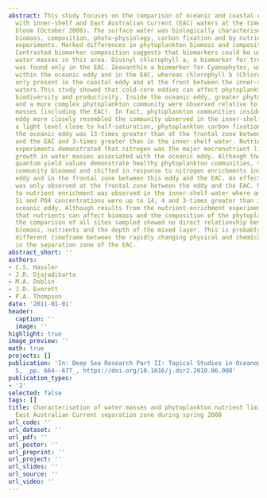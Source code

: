 ```yaml
---
abstract: This study focuses on the comparison of oceanic and coastal cold-core eddies
  with inner-shelf and East Australian Current (EAC) waters at the time of the spring
  bloom (October 2008). The surface water was biologically characterised by the phytoplankton
  biomass, composition, photo-physiology, carbon fixation and by nutrient-enrichment
  experiments. Marked differences in phytoplankton biomass and composition were observed.
  Contrasted biomarker composition suggests that biomarkers could be used to track
  water masses in this area. Divinyl chlorophyll a, a biomarker for tropical Prochlorophytes,
  was found only in the EAC. Zeaxanthin a biomarker for Cyanophytes, was found only
  within the oceanic eddy and in the EAC, whereas chlorophyll b (Chlorophytes) was
  only present in the coastal eddy and at the front between the inner-shelf and EAC
  waters.This study showed that cold-core eddies can affect phytoplankton, biomass,
  biodiversity and productivity. Inside the oceanic eddy, greater phytoplankton biomass
  and a more complex phytoplankton community were observed relative to adjacent water
  masses (including the EAC). In fact, phytoplankton communities inside the oceanic
  eddy more closely resembled the community observed in the inner-shelf waters. At
  a light level close to half-saturation, phytoplankton carbon fixation (gCd−1) in
  the oceanic eddy was 13-times greater than at the frontal zone between the eddy
  and the EAC and 3-times greater than in the inner-shelf water. Nutrient-enrichment
  experiments demonstrated that nitrogen was the major macronutrient limiting phytoplankton
  growth in water masses associated with the oceanic eddy. Although the effective
  quantum yield values demonstrate healthy phytoplankton communities, the phytoplankton
  community bloomed and shifted in response to nitrogen enrichments inside the oceanic
  eddy and in the frontal zone between this eddy and the EAC. An effect of Si enrichment
  was only observed at the frontal zone between the eddy and the EAC. No response
  to nutrient enrichment was observed in the inner-shelf water where ambient NOx,
  Si and PO4 concentrations were up to 14, 4 and 3-times greater than in the EAC and
  oceanic eddy. Although results from the nutrient-enrichment experiments suggest
  that nutrients can affect biomass and the composition of the phytoplankton community,
  the comparison of all sites sampled showed no direct relationship between phytoplankton
  biomass, nutrients and the depth of the mixed layer. This is probably due to the
  different timeframe between the rapidly changing physical and chemical oceanography
  in the separation zone of the EAC.
abstract_short: ''
authors:
- C.S. Hassler
- J.R. Djajadikarta
- M.A. Doblin
- J.D. Everett
- P.A. Thompson
date: '2011-01-01'
header:
  caption: ''
  image: ''
highlight: true
image_preview: ''
math: true
projects: []
publication: 'In: Deep Sea Research Part II: Topical Studies in Oceanography, (58),
  5, _pp. 664--677_, https://doi.org/10.1016/j.dsr2.2010.06.008'
publication_types:
- '2'
selected: false
tags: []
title: Characterisation of water masses and phytoplankton nutrient limitation in the
  East Australian Current separation zone during spring 2008
url_code: ''
url_dataset: ''
url_pdf: ''
url_poster: ''
url_preprint: ''
url_project: ''
url_slides: ''
url_source: ''
url_video: ''
---
```


